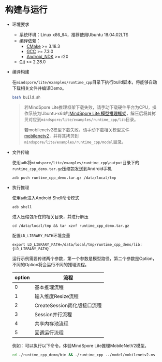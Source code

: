 # 构建与运行

- 环境要求
    - 系统环境：Linux x86_64，推荐使用Ubuntu 18.04.02LTS
    - 编译依赖：
        - [CMake](https://cmake.org/download/) >= 3.18.3
        - [GCC](https://gcc.gnu.org/releases.html) >= 7.3.0
        - [Android_NDK](https://dl.google.com/android/repository/android-ndk-r20b-linux-x86_64.zip) >= r20
    - [Git](https://git-scm.com/downloads) >= 2.28.0

- 编译构建

  在`mindspore/lite/examples/runtime_cpp`目录下执行build脚本，将能够自动下载相关文件并编译Demo。

  ```bash
  bash build.sh
  ```

  > 若MindSpore Lite推理框架下载失败，请手动下载硬件平台为CPU，操作系统为Ubuntu-x64的[MindSpore Lite 模型推理框架](https://www.mindspore.cn/lite/docs/zh-CN/r1.8/use/downloads.html)，解压后将其拷贝对应到`mindspore/lite/examples/runtime_cpp/lib`目录。
  >
  > 若mobilenetv2模型下载失败，请手动下载相关模型文件[mobilenetv2](https://download.mindspore.cn/model_zoo/official/lite/mobilenetv2_openimage_lite/mobilenetv2.ms)，并将其拷贝到`mindspore/lite/examples/runtime_cpp/model`目录。

- 文件传输

  使用`adb`将`mindspore/lite/examples/runtime_cpp\output`目录下的`runtime_cpp_demo.tar.gz`压缩包发送到Android手机

  ```shell
  adb push runtime_cpp_demo.tar.gz /data/local/tmp
  ```

- 执行推理

  使用`adb`进入Android Shell命令模式

  ```shell
  adb shell
  ```

  进入压缩包所在的相关目录，并进行解压

  ```shell
  cd /data/local/tmp && tar xzvf runtime_cpp_demo.tar.gz
  ```

  配置`LD_LIBRARY_PATH`环境变量

  ```shell
  export LD_LIBRARY_PATH=/data/local/tmp/runtime_cpp_demo/lib:{LD_LIBRARY_PATH}
  ```

  运行示例需要传递两个参数，第一个参数是模型路径，第二个参数是Option，不同的Option将会运行不同的推理流程。

  | option | 流程                        |
  | ------ | --------------------------- |
  | 0      | 基本推理流程                |
  | 1      | 输入维度Resize流程          |
  | 2      | CreateSession简化版接口流程 |
  | 3      | Session并行流程             |
  | 4      | 共享内存池流程              |
  | 5      | 回调运行流程                |

  例如：可以执行以下命令，体验MindSpore Lite推理MobileNetV2模型。

  ```bash
  cd ./runtime_cpp_demo/bin && ./runtime_cpp ../model/mobilenetv2.ms 0
  ```
